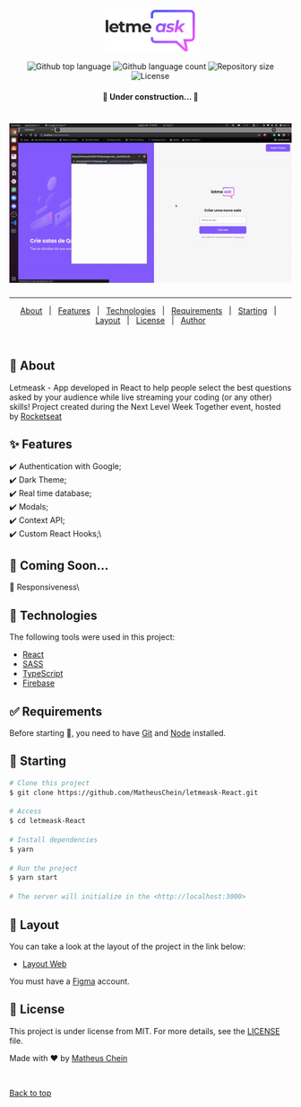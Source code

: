 <div align="center" id="top"> 
  <!-- <img src="./.github/app.gif" alt="Letmeask" /> -->

  &#xa0;

  <!-- <a href="https://letmeask.netlify.app">Demo</a> -->
</div>

<p align="center">
  <img alt="Letmeask" src=".github/logo.svg" width="160px">
</p>

<p align="center">
  <img alt="Github top language" src="https://img.shields.io/github/languages/top/MatheusChein/letmeask-React?color=56BEB8">

  <img alt="Github language count" src="https://img.shields.io/github/languages/count/MatheusChein/letmeask-React?color=56BEB8">

  <img alt="Repository size" src="https://img.shields.io/github/repo-size/MatheusChein/letmeask-React?color=56BEB8">

  <img alt="License" src="https://img.shields.io/github/license/MatheusChein/letmeask-React?color=56BEB8">

  <!-- <img alt="Github issues" src="https://img.shields.io/github/issues/{{YOUR_GITHUB_USERNAME}}/letmeask?color=56BEB8" /> -->

  <!-- <img alt="Github forks" src="https://img.shields.io/github/forks/{{YOUR_GITHUB_USERNAME}}/letmeask?color=56BEB8" /> -->

  <!-- <img alt="Github stars" src="https://img.shields.io/github/stars/{{YOUR_GITHUB_USERNAME}}/letmeask?color=56BEB8" /> -->
</p>

<h4 align="center"> 
	🚧  Under construction...  🚧
</h4> 

<h1 align="center">
    <img alt="Web" src=".github/app.gif" width="900px">
</h1>

<hr>

<p align="center">
  <a href="#dart-about">About</a> &#xa0; | &#xa0; 
  <a href="#sparkles-features">Features</a> &#xa0; | &#xa0;
  <a href="#rocket-technologies">Technologies</a> &#xa0; | &#xa0;
  <a href="#white_check_mark-requirements">Requirements</a> &#xa0; | &#xa0;
  <a href="#checkered_flag-starting">Starting</a> &#xa0; | &#xa0;
  <a href="#bookmark-layout">Layout</a> &#xa0; | &#xa0;
  <a href="#memo-license">License</a> &#xa0; | &#xa0;
  <a href="https://github.com/MatheusChein" target="_blank">Author</a>
</p>

<br>

## :dart: About ##

Letmeask - App developed in React to help people select the best questions asked by your audience while live streaming your coding (or any other) skills! Project created during the Next Level Week Together event, hosted by [Rocketseat](https://rocketseat.com.br/)

## :sparkles: Features ##

:heavy_check_mark: Authentication with Google;\
:heavy_check_mark: Dark Theme;\
:heavy_check_mark: Real time database;\
:heavy_check_mark: Modals;\
:heavy_check_mark: Context API;\
:heavy_check_mark: Custom React Hooks;\

## 🚧 Coming Soon...

:thought_balloon: Responsiveness\

## :rocket: Technologies ##

The following tools were used in this project:

- [React](https://pt-br.reactjs.org/)
- [SASS](https://sass-lang.com/)
- [TypeScript](https://www.typescriptlang.org/)
- [Firebase](https://firebase.google.com/)

## :white_check_mark: Requirements ##

Before starting :checkered_flag:, you need to have [Git](https://git-scm.com) and [Node](https://nodejs.org/en/) installed.

## :checkered_flag: Starting ##

```bash
# Clone this project
$ git clone https://github.com/MatheusChein/letmeask-React.git

# Access
$ cd letmeask-React

# Install dependencies
$ yarn

# Run the project
$ yarn start

# The server will initialize in the <http://localhost:3000>
```

## :bookmark: Layout

You can take a look at the layout of the project in the link below:

- [Layout Web](https://www.figma.com/file/u0BQK8rCf2KgzcukdRRCWh/Letmeask/duplicate) 

You must have a [Figma](http://figma.com/) account.

## :memo: License ##

This project is under license from MIT. For more details, see the [LICENSE](LICENSE.md) file.


Made with :heart: by <a href="https://github.com/MatheusChein" target="_blank">Matheus Chein</a>

&#xa0;

<a href="#top">Back to top</a>

